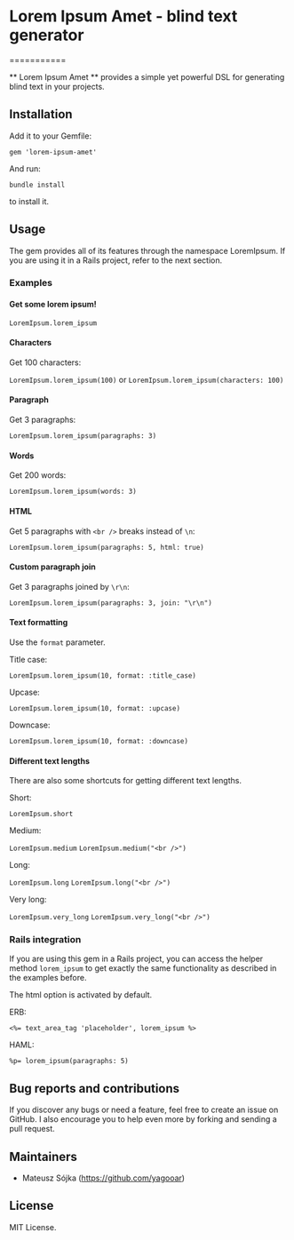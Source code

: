 # Lorem Ipsum Amet - blind text generator
===========

** Lorem Ipsum Amet ** provides a simple yet powerful DSL for generating blind text in your projects.

## Installation

Add it to your Gemfile:

`gem 'lorem-ipsum-amet'`

And run:

`bundle install`

to install it.

## Usage

The gem provides all of its features through the namespace LoremIpsum. If you are using it in a Rails project, refer to the next section.

### Examples

#### Get some lorem ipsum!

`LoremIpsum.lorem_ipsum`

#### Characters

Get 100 characters:

`LoremIpsum.lorem_ipsum(100)` or
`LoremIpsum.lorem_ipsum(characters: 100)`

#### Paragraph

Get 3 paragraphs:

`LoremIpsum.lorem_ipsum(paragraphs: 3)`

#### Words

Get 200 words:

`LoremIpsum.lorem_ipsum(words: 3)`

#### HTML

Get 5 paragraphs with `<br />` breaks instead of `\n`:

`LoremIpsum.lorem_ipsum(paragraphs: 5, html: true)`

#### Custom paragraph join

Get 3 paragraphs joined by `\r\n`:

`LoremIpsum.lorem_ipsum(paragraphs: 3, join: "\r\n")`

#### Text formatting

Use the `format` parameter.

Title case:

`LoremIpsum.lorem_ipsum(10, format: :title_case)`

Upcase:

`LoremIpsum.lorem_ipsum(10, format: :upcase)`

Downcase:

`LoremIpsum.lorem_ipsum(10, format: :downcase)`

#### Different text lengths

There are also some shortcuts for getting different text lengths.

Short:

`LoremIpsum.short`

Medium:

`LoremIpsum.medium`
`LoremIpsum.medium("<br />")`

Long:

`LoremIpsum.long`
`LoremIpsum.long("<br />")`

Very long:

`LoremIpsum.very_long`
`LoremIpsum.very_long("<br />")`

### Rails integration

If you are using this gem in a Rails project, you can access the helper method `lorem_ipsum` to get exactly the same functionality as described in the examples before.

The html option is activated by default.

ERB:

`<%= text_area_tag 'placeholder', lorem_ipsum %>`

HAML:

`%p= lorem_ipsum(paragraphs: 5)`

## Bug reports and contributions

If you discover any bugs or need a feature, feel free to create an issue on GitHub. I also encourage you to help even more by forking and sending a pull request.

## Maintainers

* Mateusz Sójka (https://github.com/yagooar)

## License

MIT License.

